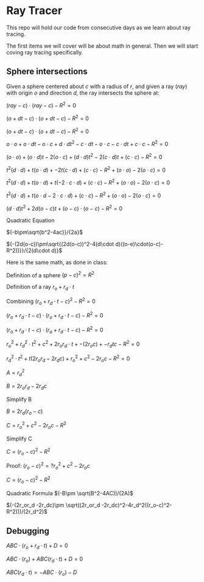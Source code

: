 # Ray Tracer

This repo will hold our code from consecutive days as we learn about ray tracing.

The first items we will cover will be about math in general. Then we will start coving ray tracing specifically.

## Sphere intersections

Given a sphere centered about $c$ with a radius of $r$, and given a ray ($ray$) with origin $o$ and direction $d$, the ray intersects the sphere at:

$(ray-c)\cdot (ray-c)-R^2=0$

$(o+dt-c)\cdot (o+dt-c)-R^2=0$

$(o+dt-c)\cdot (o+dt-c)-R^2=0$

$o\cdot o+o\cdot d t-o\cdot c+d\cdot dt^2-c\cdot dt-o\cdot c-c\cdot dt+c\cdot c-R^2=0$

$(o\cdot o)+(o\cdot d)t-2(o\cdot c)+(d\cdot d)t^2-2(c\cdot d)t+(c\cdot c)-R^2=0$

$t^2(d\cdot d)+t(o\cdot d)+-2t(c\cdot d)+(c\cdot c)-R^2+(o\cdot o)-2(o\cdot c)=0$

$t^2(d\cdot d)+t(o\cdot d)+t(-2\cdot c\cdot d)+(c\cdot c)-R^2+(o\cdot o)-2(o\cdot c)=0$

$t^2(d\cdot d)+t(o\cdot d-2\cdot c\cdot d)+(c\cdot c)-R^2+(o\cdot o)-2(o\cdot c)=0$

$(d\cdot d)t^2+2d(o-c)t+(o-c)\cdot(o-c)-R^2=0$

Quadratic Equation

${-b\pm\sqrt{b^2-4ac}}/{2a}$

${-(2d(o-c))\pm\sqrt{(2d(o-c))^2-4(d\cdot d)((o-e)\cdot(o-c)-R^2))}}/{2(d\cdot d)}$


Here is the same math, as done in class:

Definition of a sphere
$(p-c)^2=R^2$

Definition of a ray
$r_o+r_d\cdot t$

Combining
$(r_o+r_d\cdot t - c)^2-R^2=0$

$(r_o+r_d\cdot t - c)\cdot (r_o+r_d\cdot t - c)-R^2=0$

$(r_o+r_d\cdot t - c)\cdot (r_o+r_d\cdot t - c)-R^2=0$

$r_o^2+r_d^2\cdot t^2+c^2 +2r_or_d\cdot t + -(2r_oc) + -r_dtc - R^2=0$

$r_d^2\cdot t^2 + t(2r_or_d -2r_dc)+r_o^2+c^2-2r_oc-R^2=0$

$A=r_d^2$

$B=2r_or_d -2r_dc$

Simplify B

$B=2r_d(r_o-c)$

$C=r_o^2+c^2-2r_oc-R^2$

Simplify C

$C=(r_o-c)^2-R^2$

Proof:
$(r_o-c)^2=?r_o^2+c^2-2r_oc$

$C=(r_o-c)^2-R^2$




Quadratic Formula
$(-B\pm \sqrt(B^2-4AC))/(2A)$

$(-(2r_or_d -2r_dc)\pm \sqrt((2r_or_d -2r_dc)^2-4r_d^2((r_o-c)^2-R^2)))/(2r_d^2)$

## Debugging

$ABC\cdot (r_o+r_d\cdot t)+D=0$

$ABC\cdot (r_o)+ABC(r_d\cdot t)+D=0$

$ABC(r_d\cdot t)=-ABC\cdot (r_o)-D$

